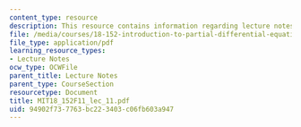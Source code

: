 ```yaml
---
content_type: resource
description: This resource contains information regarding lecture notes.
file: /media/courses/18-152-introduction-to-partial-differential-equations-fall-2011/94902f737763bc223403c06fb603a947_MIT18_152F11_lec_11.pdf
file_type: application/pdf
learning_resource_types:
- Lecture Notes
ocw_type: OCWFile
parent_title: Lecture Notes
parent_type: CourseSection
resourcetype: Document
title: MIT18_152F11_lec_11.pdf
uid: 94902f73-7763-bc22-3403-c06fb603a947
---
```

